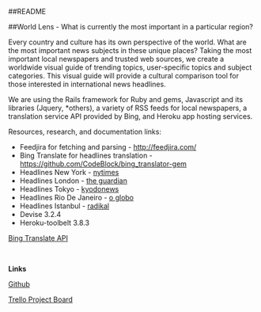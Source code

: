 
##README

##World Lens - What is currently the most important in a particular region?

Every country and culture has its own perspective of the world. What are the most important news subjects in these unique places? Taking the most important local newspapers and trusted web sources, we create a worldwide visual guide of trending topics, user-specific topics and subject categories. This visual guide will provide a cultural comparison tool for those interested in international news headlines.

We are using the Rails framework for Ruby and gems, Javascript and its libraries (Jquery, *others), a variety of RSS feeds for local newspapers, a translation service API provided by Bing, and Heroku app hosting services.

Resources, research, and documentation links:

- Feedjira for fetching and parsing - http://feedjira.com/
- Bing Translate for headlines translation - https://github.com/CodeBlock/bing_translator-gem
- Headlines New York - <a href ="http://rss.nytimes.com/services/xml/rss/nyt/HomePage.xml">nytimes</a>
- Headlines London - <a href="http://www.theguardian.com/uk/rss">the guardian</a>
- Headlines Tokyo - <a href ="https://english.kyodonews.jp/rss/news.xml">kyodonews</a>
- Headlines Rio De Janeiro - <a href ="http://www.oglobo.com.br/rss/plantaocidades.xml">o globo</a>
- Headlines Istanbul - <a href ="http://www.radikal.com.tr/d/rss/RssSD.xml">radikal</a>
- Devise 3.2.4
- Heroku-toolbelt 3.8.3

<a href="https://github.com/CodeBlock/bing_translator-gem">Bing Translate API</a>

</br>

**Links**

<a href="https://github.com/ChrisMLee/news-zones">Github</a>

<a href ="https://trello.com/b/D8gyZaoL/team-american-dream">Trello Project Board</a>
